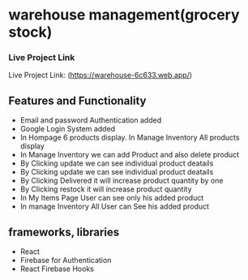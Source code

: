 # warehouse management(grocery stock)

### Live Project Link

Live Project Link: (https://warehouse-6c633.web.app/)

## Features and Functionality

- Email and password Authentication added
- Google Login System added
- In Hompage 6 products display. In Manage Inventory All products display
- In Manage Inventory we can add Product and also delete product
- By Clicking update we can see individual product deatails
- By Clicking update we can see individual product deatails
- By Clicking Delivered it will increase product quantity by one
- By Clicking restock it will increase product quantity
- In My Items Page User can see only his added product
- In manage Inventory All User can See his added product

## frameworks, libraries
- React
- Firebase for Authentication
- React Firebase Hooks